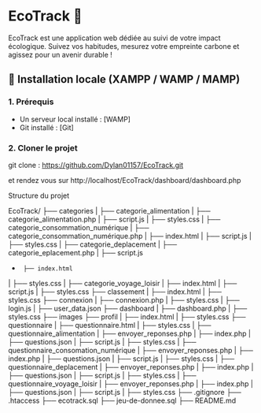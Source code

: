 # EcoTrack 🌱

EcoTrack est une application web dédiée au suivi de votre impact écologique. Suivez vos habitudes, mesurez votre empreinte carbone et agissez pour un avenir durable !

## 🚀 Installation locale (XAMPP / WAMP / MAMP)

### 1. Prérequis

- Un serveur local installé : [WAMP]
- Git installé : [Git]

### 2. Cloner le projet

git clone : https://github.com/Dylan01157/EcoTrack.git

et rendez vous sur http://localhost/EcoTrack/dashboard/dashboard.php


Structure du projet 

EcoTrack/
├── categories
|   ├── categorie_alimentation
|      ├── categorie_alimentation.php
|      ├── script.js
|      ├── styles.css
|   ├── categorie_consommation_numérique
|      ├── categorie_consommation_numérique.php
|      ├── index.html
|      ├── script.js
|      ├── styles.css
|   ├── categorie_deplacement
|      ├── categorie_eplacement.php
|      ├── script.js
-      ├── index.html
|      ├── styles.css
|   ├── categorie_voyage_loisir
|      ├── index.html
|      ├── script.js
|      ├── styles.css
├── classement
|      ├── index.html
|      ├── styles.css
├── connexion
|      ├── connexion.php
|      ├── styles.css
|      ├── login.js
|      ├── user_data.json
├── dashboard
|      ├── dashboard.php
|      ├── styles.css
├── images
├── profil
|      ├── index.html
|      ├── styles.css
├── questionnaire
|      ├── questionnaire.html
|      ├── styles.css
|      ├── questionnaire_alimentation
|          ├── envoyer_reponses.php
|          ├── index.php
|          ├── questions.json
|          ├── script.js
|          ├── styles.css
|      ├── questionnaire_consomation_numérique
|          ├── envoyer_reponses.php
|          ├── index.php
|          ├── questions.json
|          ├── script.js
|          ├── styles.css
|      ├── questionnaire_deplacement
|          ├── envoyer_reponses.php
|          ├── index.php
|          ├── questions.json
|          ├── script.js
|          ├── styles.css
|      ├── questionnaire_voyage_loisir
|          ├── envoyer_reponses.php
|          ├── index.php
|          ├── questions.json
|          ├── script.js
|          ├── styles.css
├── .gitignore
├── .htaccess
├── ecotrack.sql
├── jeu-de-donnee.sql
├── README.md